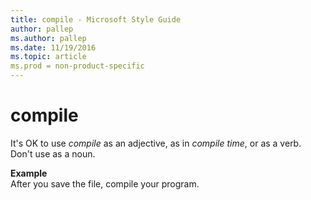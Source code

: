 ```yaml
---
title: compile - Microsoft Style Guide
author: pallep
ms.author: pallep
ms.date: 11/19/2016
ms.topic: article
ms.prod = non-product-specific
---
```


# compile

It's OK to use *compile* as an adjective, as in *compile time*, or as a verb. Don't use as a noun.

**Example**   
After you save the file, compile your program. 
